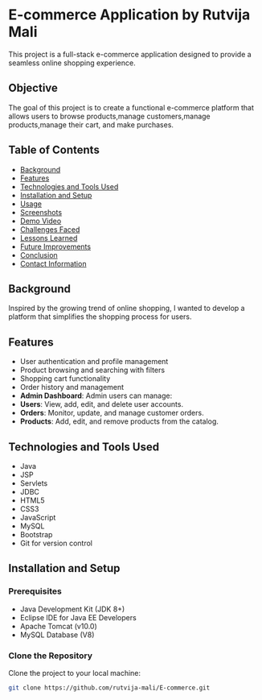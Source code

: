 # E-commerce Application by Rutvija Mali

This project is a full-stack e-commerce application designed to provide a seamless online shopping experience.

## Objective
The goal of this project is to create a functional e-commerce platform that allows users to browse products,manage customers,manage products,manage their cart, and make purchases.

## Table of Contents
- [Background](#background)
- [Features](#features)
- [Technologies and Tools Used](#technologies-and-tools-used)
- [Installation and Setup](#installation-and-setup)
- [Usage](#usage)
- [Screenshots](#screenshots)
- [Demo Video](#demo-video)
- [Challenges Faced](#challenges-faced)
- [Lessons Learned](#lessons-learned)
- [Future Improvements](#future-improvements)
- [Conclusion](#conclusion)
- [Contact Information](#contact-information)

## Background
Inspired by the growing trend of online shopping, I wanted to develop a platform that simplifies the shopping process for users.

## Features
- User authentication and profile management
- Product browsing and searching with filters
- Shopping cart functionality
- Order history and management
-  **Admin Dashboard**: Admin users can manage:
  - **Users**: View, add, edit, and delete user accounts.
  - **Orders**: Monitor, update, and manage customer orders.
  - **Products**: Add, edit, and remove products from the catalog.

## Technologies and Tools Used
- Java
- JSP
- Servlets
- JDBC
- HTML5
- CSS3
- JavaScript
- MySQL
- Bootstrap
- Git for version control
## Installation and Setup

### Prerequisites
- Java Development Kit (JDK 8+)
- Eclipse IDE for Java EE Developers
- Apache Tomcat (v10.0)
- MySQL Database (V8)

### Clone the Repository
Clone the project to your local machine:
```bash
git clone https://github.com/rutvija-mali/E-commerce.git



